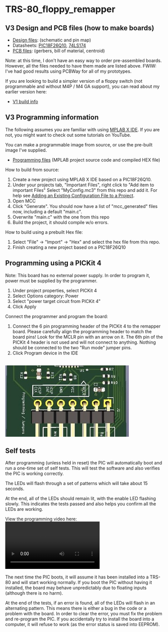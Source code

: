 # TRS-80_floppy_remapper

## V3 Design and PCB files (how to make boards)

* [Design files](/design): (schematic and pin map)
* Datasheets: [PIC18F26Q10](http://ww1.microchip.com/downloads/en/DeviceDoc/PIC18F26-45-46Q10-Data-Sheet-40001996D.pdf), [74LS174](https://www.ti.com/lit/ds/symlink/sn74ls174.pdf)
* [PCB files](/design/pcb_info): (gerbers, bill of material, centroid)

Note: at this time, I don't have an easy way to order pre-assembled boards.  However, all the
files needed to have them made are listed above.  FWIW: I've had good results using PCBWay for
all of my prototypes.

If you are looking to build a simpler version of a floppy switch (not programmable
and without M4P / M4 GA support), you can read about my earlier version here:
* [V1 build info](http://www.vcfed.org/forum/showthread.php?70726-Booting-from-an-external-floppy-on-a-model-III&p=603230#post603230)

## V3 Programming information

The following assumes you are familiar with using [MPLAB X IDE](https://www.microchip.com/mplab/mplab-x-ide).
If you are not, you might want to check out some tutorials on YouTube.

You can make a programmable image from source, or use the pre-built image I've supplied.

* [Programming files](/program) (MPLAB project source code and compiled HEX file)

How to build from source:

1. Create a new project using MPLAB X IDE based on a PIC18F26Q10.
1. Under your projects tab, "Important Files", right click to "Add item to important Files"
   Select "MyConfig.mc3" from this repo and add it.
   For help see [Adding an Existing Configuration File to a Project](https://microchipdeveloper.com/mcc:mcc-config).
1. Open MCC
1. Click "Generate".  You should now have a list of "mcc_generated" files now, including
   a default "main.c".
1. Overwrite "main.c" with the one from this repo
1. Build the project, it should compile w/o errors.

How to build using a prebuilt Hex file:

1. Select "File" -> "Import" -> "Hex" and select the hex file from this repo.
1. Finish creating a new project based on a PIC18F26Q10

## Programming using a PICKit 4

Note: This board has no external power supply.  In order to program it, power
must be supplied by the programmer.

1. Under project properties, select PICKit 4
1. Select Options category: Power
1. Select "power target circuit from PICKit 4"
1. Click Apply

Connect the programmer and program the board:

1. Connect the 6 pin programming header of the PICKit 4 to the remapper board.  Please
carefully align the
   programming header to match the board pins!  Look for the MCLR pin with an arrow on it.  The 6th pin
   of the PICKit 4 header is not used and will not connect to anything.  Nothing should be
   connected to the two "Run mode" jumper pins. 
1. Click Program device in the IDE

<br/>![prog-header-v3](/images/prog-header-v3.jpg)

## Self tests

After programming (unless held in reset) the PIC will automatically boot and run a
one-time set of self tests.  This will test the software and
also verifies the PIC is working correctly.

The LEDs will flash through a set of patterns which will take about 15 seconds.

At the end, all of the LEDs should remain lit, with the enable LED flashing slowly.
This indicates the tests passed and also helps you confirm all the LEDs are working.

View the programming video here: ![programming-v3](/images/programming-v3.mp4)

The next time the PIC boots, it will assume it has been installed into a TRS-80 and
will start working normally.  If you boot the PIC without having it installed, the
board may behave unpredictably due to floating inputs (although there is no harm).

At the end of the tests, if an error is found, all of the LEDs will flash in an
alternating pattern.  This means there is either a bug in the code or a problem with
the board.
In order to clear the error, you must fix the problem and re-program the PIC.
If you accidentally try to install the board
into a computer, it will refuse to work (as the error status is saved into EEPROM).

